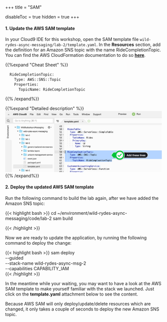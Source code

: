 +++
title = "SAM"

disableToc = true
hidden = true
+++

#### 1. Update the AWS SAM template

In your Cloud9 IDE for this workshop, open the SAM template file `wild-rydes-async-messaging/lab-2/template.yaml`. In the **Resources** section, add the definition for an Amazon SNS topic with the name RideCompletionTopic. You can find the AWS CloudFormation documentation to do so **[here](https://docs.aws.amazon.com/AWSCloudFormation/latest/UserGuide/aws-properties-sns-topic.html)**.

{{%expand "Cheat Sheet" %}}
```
  RideCompletionTopic:
    Type: AWS::SNS::Topic
    Properties:
      TopicName: RideCompletionTopic
```
{{% /expand%}}

{{%expand "Detailed description" %}}
![Step 1](step-1-sam.png)
{{% /expand%}}


#### 2. Deploy the updated AWS SAM template

Run the following command to build the lab again, after we have added the Amazon SNS topic:

{{< highlight bash >}}
cd ~/environment/wild-rydes-async-messaging/code/lab-2
sam build

{{< /highlight >}}


Now we are ready to update the application, by running the following command to deploy the change:  

{{< highlight bash >}}
sam deploy \
    --guided \
    --stack-name wild-rydes-async-msg-2 \
    --capabilities CAPABILITY_IAM    
{{< /highlight >}}

In the meantime while your waiting, you may want to have a look at the AWS SAM template to make yourself familiar with the stack we launched. Just click on the **template.yaml** attachment below to see the content.

Because AWS SAM will only deploy/update/delete resources which are changed, it only takes a couple of seconds to deploy the new Amazon SNS topic.
